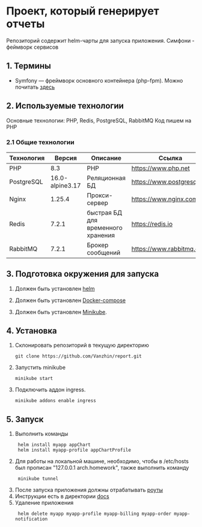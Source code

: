 # Проект, который генерирует отчеты

Репозиторий содержит helm-чарты для запуска приложения.
Симфони - феймворк сервисов

## 1. Термины

- Symfony — фреймворк основного контейнера (php-fpm). Можно почитать [здесь](https://symfony.com/doc/current/index.html)

## 2. Используемые технологии

Основные технологии: PHP, Redis, PostgreSQL, RabbitMQ
Код пишем на PHP

### 2.1 Общие технологии

| Технология | Версия          | Описание                           | Ссылка                     |
|------------|-----------------|------------------------------------|----------------------------|
| PHP        | 8.3             | PHP                                | https://www.php.net        |
| PostgreSQL | 16.0-alpine3.17 | Реляционная БД                     | https://www.postgresql.org |
| Nginx      | 1.25.4          | Прокси-сервер                      | https://www.nginx.com      |
| Redis      | 7.2.1           | быстрая БД для временного хранения | https://redis.io           |          
| RabbitMQ   | 7.2.1           | Брокер сообщений                   | https://www.rabbitmq.com   |          

## 3. Подготовка окружения для запуска

1. Должен быть установлен [helm](https://helm.sh/docs/intro/install/)

2. Должен быть установлен [Docker-compose](https://docs.docker.com/compose/install/linux/#install-the-plugin-manually)

3. Должен быть установлен [Minikube](https://kubernetes.io/ru/docs/tasks/tools/install-minikube).

## 4. Установка

1. Склонировать репозиторий в текущую директорию
    ```shell
    git clone https://github.com/Vanzhin/report.git
    ```
2. Запустить minikube
    ```shell
    minikube start
    ```

3. Подключить аддон ingress.
   ```shell
   minikube addons enable ingress
   ```

## 5. Запуск

1. Выполнить команды
   ```shell
    helm install myapp appChart
    helm install myapp-profile appChartProfile
   ```
2. Для работы на локальной машине, необходимо, чтобы в /etc/hosts был прописан "127.0.0.1 arch.homework", также
   выполнить команду
   ```shell
    minikube tunnel
   ```
3. После запуска приложения должны отрабатывать [роуты](postman)
4. Инструкции есть в директории [docs](docs)
5. Удаление приложения
   ```shell
    helm delete myapp myapp-profile myapp-billing myapp-order myapp-notification
   ```
   